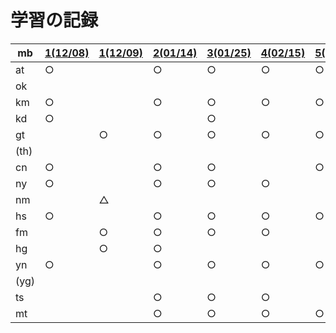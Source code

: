# 学習の記録

| mb | [1(12/08)](20211208) | [1(12/09)](20211209) | [2(01/14)](20220114) | [3(01/25)](20220125) | [4(02/15)](20220215) | [5(03/15)](20220315) | [6(04/25)](20220425) | [7(05/20)](20220520) | [8(06/10)](20220610) | [9(06/21)](20220621) |
| -- | -- | -- | -- | -- | -- | -- | -- | -- | -- | -- |
| at | ○ | | ○ | ○ | ○ | ○ | ○ | ○ | ○ | ○ |
| ok | | | | | | | | | | ○ |
| km | ○ | | ○ | ○ | ○ | ○ | ○ | ○ | ○ | ○ |
| kd | ○ | | | ○ | | | | | | |
| gt | | ○ | ○ | ○ | ○ | ○ | | ○ | ○ | ○ |
| (th) | | | | | | | | | |
| cn | ○ | | ○ | ○ | | ○ | | | | |
| ny | ○ | | ○ | ○ | ○ | | ○ | | | ○ |
| nm | | △ | | | | | | | | ○ |
| hs | ○ | | ○ | ○ | ○ | ○ | ○ | | ○ | ○ |
| fm | | ○ | ○ | ○ | ○ | | | | | |
| hg | | ○ | ○ | | | | | | | |
| yn | ○ | | ○ | ○ | ○ | ○ | ○ | ○ | ○ | ○ |
| (yg) | | | | | | | | | |
| ts | | | ○ | ○ | ○ | | ○ | | | ○ |
| mt | | | ○ | ○ | ○ | ○ | ○ | | ○ | ○ |
